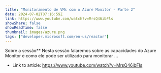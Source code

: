 ```yaml
---
title: "Monitoramento de VMs com o Azure Monitor - Parte 2​"
date: 2024-07-02T07:16:59Z
link: https://www.youtube.com/watch?v=MrsQ46ibFls
showShare: false
showReadTime: false
thumbnail: images/azure.png
tags: ["developer.microsoft.com/en-us/reactor"]
---
```

Sobre a sessão** Nesta sessão falaremos sobre as capacidades do Azure Monitor e como ele pode ser utilizado para monitorar ...

- Link to article: https://www.youtube.com/watch?v=MrsQ46ibFls